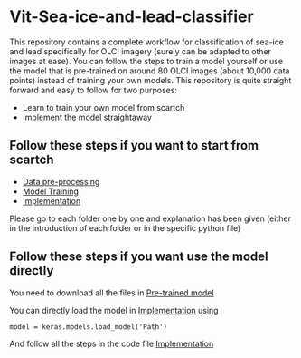 # Vit-Sea-ice-and-lead-classifier 
This repository contains a complete workflow for classification of sea-ice and lead specifically for OLCI imagery (surely can be adapted to other images at ease). 
You can follow the steps to train a model yourself or use the model that is pre-trained on around 80 OLCI images (about 10,000 data points) 
instead of training your own models.
This repository is quite straight forward and easy to follow for two purposes:
* Learn to train your own model from scartch 
* Implement the model straightaway

## Follow these steps if you want to start from scartch
* [Data pre-processing](Data_Pre-processing)
* [Model Training](Model_Training)
* [Implementation](Implementation_on_a_full_image)

Please go to each folder one by one and explanation has been given (either in the introduction of each folder or in the specific python file)

## Follow these steps if you want use the model directly

You need to download all the files in [Pre-trained model](Pre_trained_model)

You can directly load the model in [Implementation](Implementation_on_a_full_image/Implementation_On_Full_Image.ipynb)
using 
``` 
model = keras.models.load_model('Path') 
```
And follow all the steps in the code file [Implementation](Implementation_on_a_full_image/Implementation_On_Full_Image.ipynb)
